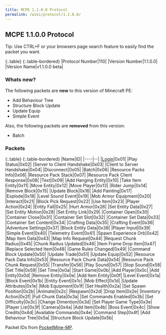 ```yaml
---
title: MCPE 1.1.0.0 Protocol
permalink: /wiki/protocol/1.1.0.0/
---
```

## MCPE 1.1.0.0 Protocol  
Tip: Use CTRL+F or your browsers page search feature to easily find the packet you want. 
   
{:.table}
{:.table-bordered}
|Protocol Number|110|
|Version Number|1.1.0.0|
|Version Name|v1.1.0.0 beta|
   
### Whats new?
The following packets are **new** to this version of Minecraft PE:  

* Add Behaviour Tree
* Structure Block Update
* Update Equip
* Simple Event

Also, the following packets are **removed** from this version:

* Batch
   
### Packets

{:.table}
{:.table-bordered}
|Name|ID|
|----|--|
|[Login](packets/login)|0x01|
|Play Status|0x02|
|Server to Client Handshake|0x03|
|Client to Server Handshake|0x04|
|Disconnect|0x05|
|Batch|0x06|
|Resource Packs Info|0x06|
|Resource Pack Stack|0x07|
|Resource Pack Client Response|0x08|
|Text|0x09|
|Add Hanging Entity|0x10|
|Take Item Entity|0x11|
|Move Entity|0x12|
|Move Player|0x13|
|Rider Jump|0x14|
|Remove Block|0x15|
|Update Block|0x16|
|Add Painting|0x17|
|Explode|0x18|
|Level Sound Event|0x19|
|Mob Armor Equipment|0x20|
|Interact|0x21|
|Block Pick Request|0x22|
|Use Item|0x23|
|Player Action|0x24|
|Entity Fall|0x25|
|Hurt Armor|0x26|
|Set Entity Data|0x27|
|Set Entity Motion|0x28|
|Set Entity Link|0x29|
|Container Open|0x30|
|Container Close|0x31|
|Container Set Slot|0x32|
|Container Set Data|0x33|
|Container Set Content|0x34|
|Crafting Data|0x35|
|Crafting Event|0x36|
|Adventure Settings|0x37|
|Block Entity Data|0x38|
|Player Input|0x39|
|Simple Event|0x40|
|Telemetry Event|0x41|
|Spawn Experience Orb|0x42|
|Map Item Data|0x43|
|Map Info Request|0x44|
|Request Chunk Radius|0x45|
|Chunk Radius Updated|0x46|
|Item Frame Drop Item|0x47|
|Replace Selected Item|0x48|
|Game Rules Changed|0x49|
|Command Block Update|0x50|
|Update Trade|0x51|
|Update Equip|0x52|
|Resource Pack Data Info|0x53|
|Resource Pack Chunk Data|0x54|
|Resource Pack Chunk Request|0x55|
|Transfer|0x56|
|Play Sound|0x57|
|Stop Sound|0x58|
|Set Title|0x59|
|Set Time|0x0a|
|Start Game|0x0b|
|Add Player|0x0c|
|Add Entity|0x0d|
|Remove Entity|0x0e|
|Add Item Entity|0x0f|
|Level Event|0x1a|
|Block Event|0x1b|
|Entity Event|0x1c|
|Mob Effect|0x1d|
|Update Attributes|0x1e|
|Mob Equipment|0x1f|
|Set Health|0x2a|
|Set Spawn Position|0x2b|
|Animate|0x2c|
|Respawn|0x2d|
|Drop Item|0x2e|
|Inventory Action|0x2f|
|Full Chunk Data|0x3a|
|Set Commands Enabled|0x3b|
|Set Difficulty|0x3c|
|Change Dimention|0x3d|
|Set Player Game Type|0x3e|
|Player List|0x3f|
|Camera|0x4a|
|Add Item|0x4b|
|Boss Event|0x4c|
|Show Credits|0x4d|
|Available Commands|0x4e|
|Command Step|0x4f|
|Add Behaviour Tree|0x5a|
|Structure Block Update|0x5b|
  
Packet IDs from [PocketMine-MP](https://github.com/pmmp/PocketMine-MP).
